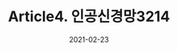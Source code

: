 ---
title:  "Article4. 인공신경망3214"

categories:
  - 빅데이터 분석 기사
tags: 
  - Part3. 빅데이터 모델링
  - Chapter2. 분석기법 적용
  - Section1. 분석기법
  - Article4. 인공신경망

toc: true
toc_sticky: true
 
date: 2021-02-23
last_modified_at: 2021-02-25
---